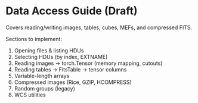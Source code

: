 # Data Access Guide (Draft)

Covers reading/writing images, tables, cubes, MEFs, and compressed FITS.

Sections to implement:

1. Opening files & listing HDUs
2. Selecting HDUs (by index, EXTNAME)
3. Reading images → torch.Tensor (memory mapping, cutouts)
4. Reading tables → FitsTable → tensor columns
5. Variable-length arrays
6. Compressed images (Rice, GZIP, HCOMPRESS)
7. Random groups (legacy)
8. WCS utilities
